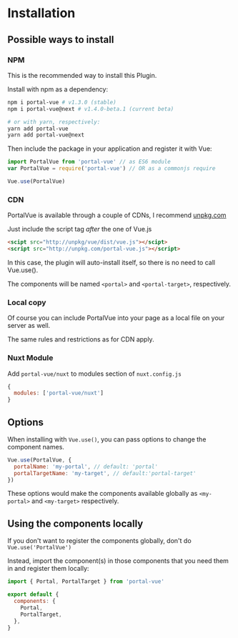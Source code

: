 # Installation

## Possible ways to install

### NPM

This is the recommended way to install this Plugin.

Install with npm as a dependency:

```bash
npm i portal-vue # v1.3.0 (stable)
npm i portal-vue@next # v1.4.0-beta.1 (current beta)

# or with yarn, respectively:
yarn add portal-vue
yarn add portal-vue@next
```

Then include the package in your application and register it with Vue:

```javascript
import PortalVue from 'portal-vue' // as ES6 module
var PortalVue = require('portal-vue') // OR as a commonjs require

Vue.use(PortalVue)
```

### CDN

PortalVue is available through a couple of CDNs, I recommend
<a href="hhtp://www.unpkg.com">unpkg.com</a>

Just include the script tag _after_ the one of Vue.js

```html
<scipt src="http://unpkg/vue/dist/vue.js"></scipt>
<script src="http://unpkg.com/portal-vue.js"></script>
```

In this case, the plugin will auto-install itself, so there is no need to call Vue.use().

The components will be named `<portal>` and `<portal-target>`, respectively.

### Local copy

Of course you can include PortalVue into your page as a local file on your server as well.

The same rules and restrictions as for CDN apply.

### Nuxt Module

Add `portal-vue/nuxt` to modules section of `nuxt.config.js`

```javascript
{
  modules: ['portal-vue/nuxt']
}
```

## Options

When installing with `Vue.use()`, you can pass options to change the component names.

```javascript
Vue.use(PortalVue, {
  portalName: 'my-portal', // default: 'portal'
  portalTargetName: 'my-target', // default:'portal-target'
})
```

These options would make the components available globally as `<my-portal>` and `<my-target>` respectively.

## Using the components locally

If you don't want to register the components globally, don't do `Vue.use('PortalVue')`

Instead, import the component(s) in those components that you need them in and register them locally:

```javascript
import { Portal, PortalTarget } from 'portal-vue'

export default {
  components: {
    Portal,
    PortalTarget,
  },
}
```
